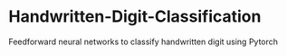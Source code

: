# Handwritten-Digit-Classification
Feedforward neural networks to classify handwritten digit using Pytorch
